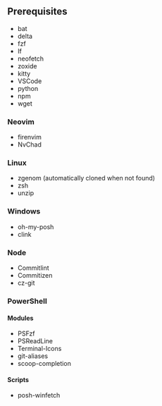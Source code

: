 ## Prerequisites
- bat
- delta
- fzf
- lf
- neofetch
- zoxide
- kitty
- VSCode
- python
- npm
- wget

### Neovim
- firenvim
- NvChad

### Linux
- zgenom (automatically cloned when not found)
- zsh
- unzip

### Windows
- oh-my-posh
- clink

### Node
- Commitlint
- Commitizen
- cz-git

### PowerShell

#### Modules
- PSFzf
- PSReadLine
- Terminal-Icons
- git-aliases
- scoop-completion
#### Scripts
- posh-winfetch
